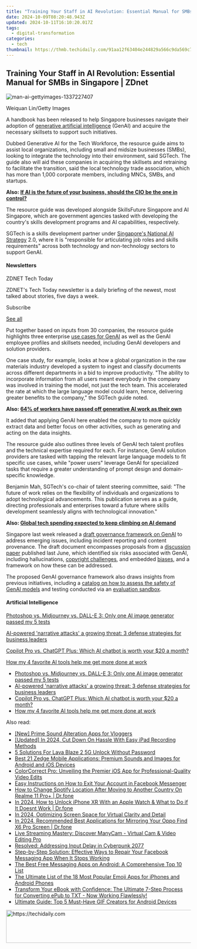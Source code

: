 ```yaml
---
title: "Training Your Staff in AI Revolution: Essential Manual for SMBs in Singapore | ZDnet"
date: 2024-10-09T08:20:48.943Z
updated: 2024-10-11T16:10:20.017Z
tags:
  - digital-transformation
categories:
  - tech
thumbnail: https://thmb.techidaily.com/91aa12f63404e244829a566c9da569c7d4c3ec60cf75cf3cc9677e68e8f64011.jpg
---
```


## Training Your Staff in AI Revolution: Essential Manual for SMBs in Singapore | ZDnet

![man-ai-gettyimages-1337227407](https://www.zdnet.com/a/img/resize/b90310f4bac89f70220d49067a1aa11e28bba10f/2024/01/24/889072e1-a2de-4cf1-a10c-8100af0d4b43/man-ai-gettyimages-1337227407.jpg?auto=webp&width=1280)

Weiquan Lin/Getty Images

A handbook has been released to help Singapore businesses navigate their adoption of [generative artificial intelligence](https://www.zdnet.com/article/what-is-generative-ai-and-why-is-it-so-popular-heres-everything-you-need-to-know/) (GenAI) and acquire the necessary skillsets to support such initiatives. 

Dubbed Generative AI for the Tech Workforce, the resource guide aims to assist local organizations, including small and midsize businesses (SMBs), looking to integrate the technology into their environment, said SGTech. The guide also will aid these companies in acquiring the skillsets and retraining to facilitate the transition, said the local technology trade association, which has more than 1,000 corporate members, including MNCs, SMBs, and startups. 

**Also: [If AI is the future of your business, should the CIO be the one in control?](https://www.zdnet.com/article/if-ai-is-the-future-of-your-business-should-the-cio-be-in-control/)**

The resource guide was developed alongside SkillsFuture Singapore and AI Singapore, which are government agencies tasked with developing the country's skills development programs and AI capabilities, respectively. 

SGTech is a skills development partner under [Singapore's National AI Strategy](https://www.zdnet.com/article/singapore-wants-widespread-ai-use-in-smart-nation-drive/) 2.0, where it is "responsible for articulating job roles and skills requirements" across both technology and non-technology sectors to support GenAI.

#### Newsletters

ZDNET Tech Today

ZDNET's Tech Today newsletter is a daily briefing of the newest, most talked about stories, five days a week.

 Subscribe

[See all](https://www.zdnet.com/newsletters/)

Put together based on inputs from 30 companies, the resource guide highlights three enterprise [use cases for GenAI](https://www.zdnet.com/article/singapore-looks-for-generative-ai-use-cases-with-sandbox-options/) as well as the GenAI employee profiles and skillsets needed, including GenAI developers and solution providers. 

One case study, for example, looks at how a global organization in the raw materials industry developed a system to ingest and classify documents across different departments in a bid to improve productivity. "The ability to incorporate information from all users meant everybody in the company was involved in training the model, not just the tech team. This accelerated the rate at which the large language model could learn, hence, delivering greater benefits to the company," the SGTech guide noted. 

**Also: [64% of workers have passed off generative AI work as their own](https://www.zdnet.com/article/64-of-workers-have-passed-off-generative-ai-work-as-their-own/)**

It added that applying GenAI here enabled the company to more quickly extract data and better focus on other activities, such as generating and acting on the data insights. 

The resource guide also outlines three levels of GenAI tech talent profiles and the technical expertise required for each. For instance, GenAI solution providers are tasked with tapping the relevant large language models to fit specific use cases, while "power users" leverage GenAI for specialized tasks that require a greater understanding of prompt design and domain-specific knowledge.

Benjamin Mah, SGTech's co-chair of talent steering committee, said: "The future of work relies on the flexibility of individuals and organizations to adopt technological advancements. This publication serves as a guide, directing professionals and enterprises toward a future where skills development seamlessly aligns with technological innovation."

**Also: [Global tech spending expected to keep climbing on AI demand](https://www.zdnet.com/article/global-tech-spending-expected-to-keep-climbing-on-ai-demand/)**

Singapore last week released a [draft governance framework on GenAI](https://www.zdnet.com/article/singapore-seeks-expanded-governance-framework-for-generative-ai/) to address emerging issues, including incident reporting and content provenance. The draft document encompasses proposals from a [discussion paper](https://www.zdnet.com/article/singapore-identifies-six-generative-ai-risks-sets-up-foundation-to-guide-adoption/) published last June, which identified six risks associated with GenAI, including hallucinations, [copyright challenges](https://www.zdnet.com/article/generative-ai-brings-new-risks-to-everyone-heres-how-you-can-stay-safe/), and embedded [biases](https://www.zdnet.com/article/singapore-must-take-caution-with-ai-use-review-approach-to-public-trust/), and a framework on how these can be addressed. 

The proposed GenAI governance framework also draws insights from previous initiatives, including a [catalog on how to assess the safety of GenAI models](https://www.zdnet.com/article/global-players-look-to-create-baseline-to-evaluate-generative-ai-applications/) and testing conducted via an [evaluation sandbox](https://www.zdnet.com/article/singapore-looks-for-generative-ai-use-cases-with-sandbox-options/).

#### Artificial Intelligence

[Photoshop vs. Midjourney vs. DALL-E 3: Only one AI image generator passed my 5 tests](https://www.zdnet.com/article/is-photoshops-new-text-to-image-as-good-as-midjourney-and-dall-e-we-test-it-and-see/ "Photoshop vs. Midjourney vs. DALL-E 3: Only one AI image generator passed my 5 tests")

[AI-powered 'narrative attacks' a growing threat: 3 defense strategies for business leaders](https://www.zdnet.com/article/ai-powered-narrative-attacks-a-growing-threat-3-defense-strategies-for-business-leaders/ "AI-powered 'narrative attacks' a growing threat: 3 defense strategies for business leaders")

[Copilot Pro vs. ChatGPT Plus: Which AI chatbot is worth your $20 a month?](https://www.zdnet.com/article/copilot-pro-vs-chatgpt-plus-which-is-ai-chatbot-is-worth-your-20-a-month/ "Copilot Pro vs. ChatGPT Plus: Which AI chatbot is worth your $20 a month?")

[How my 4 favorite AI tools help me get more done at work](https://www.zdnet.com/article/how-my-4-favorite-ai-tools-help-me-get-more-done-at-work/ "How my 4 favorite AI tools help me get more done at work")

* [Photoshop vs. Midjourney vs. DALL-E 3: Only one AI image generator passed my 5 tests](https://www.zdnet.com/article/is-photoshops-new-text-to-image-as-good-as-midjourney-and-dall-e-we-test-it-and-see/ "Photoshop vs. Midjourney vs. DALL-E 3: Only one AI image generator passed my 5 tests")
* [AI-powered 'narrative attacks' a growing threat: 3 defense strategies for business leaders](https://www.zdnet.com/article/ai-powered-narrative-attacks-a-growing-threat-3-defense-strategies-for-business-leaders/ "AI-powered 'narrative attacks' a growing threat: 3 defense strategies for business leaders")
* [Copilot Pro vs. ChatGPT Plus: Which AI chatbot is worth your $20 a month?](https://www.zdnet.com/article/copilot-pro-vs-chatgpt-plus-which-is-ai-chatbot-is-worth-your-20-a-month/ "Copilot Pro vs. ChatGPT Plus: Which AI chatbot is worth your $20 a month?")
* [How my 4 favorite AI tools help me get more done at work](https://www.zdnet.com/article/how-my-4-favorite-ai-tools-help-me-get-more-done-at-work/ "How my 4 favorite AI tools help me get more done at work")

<ins class="adsbygoogle"
     style="display:block"
     data-ad-format="autorelaxed"
     data-ad-client="ca-pub-7571918770474297"
     data-ad-slot="1223367746"></ins>

<ins class="adsbygoogle"
     style="display:block"
     data-ad-client="ca-pub-7571918770474297"
     data-ad-slot="8358498916"
     data-ad-format="auto"
     data-full-width-responsive="true"></ins>

<span class="atpl-alsoreadstyle">Also read:</span>
<div><ul>
<li><a href="https://youtube-help.techidaily.com/new-prime-sound-alteration-apps-for-vloggers/"><u>[New] Prime Sound Alteration Apps for Vloggers</u></a></li>
<li><a href="https://video-capture.techidaily.com/updated-in-2024-cut-down-on-hassle-with-easy-ipad-recording-methods/"><u>[Updated] In 2024, Cut Down On Hassle With Easy iPad Recording Methods</u></a></li>
<li><a href="https://android-unlock.techidaily.com/5-solutions-for-lava-blaze-2-5g-unlock-without-password-by-drfone-android/"><u>5 Solutions For Lava Blaze 2 5G Unlock Without Password</u></a></li>
<li><a href="https://app-tips.techidaily.com/best-21-zedge-mobile-applications-premium-sounds-and-images-for-android-and-ios-devices/"><u>Best 21 Zedge Mobile Applications: Premium Sounds and Images for Android and iOS Devices</u></a></li>
<li><a href="https://app-tips.techidaily.com/colorcorrect-pro-unveiling-the-premier-ios-app-for-professional-quality-video-edits/"><u>ColorCorrect Pro: Unveiling the Premier iOS App for Professional-Quality Video Edits</u></a></li>
<li><a href="https://app-tips.techidaily.com/easy-instructions-on-how-to-exit-your-account-in-facebook-messenger/"><u>Easy Instructions on How to Exit Your Account in Facebook Messenger</u></a></li>
<li><a href="https://fake-location.techidaily.com/how-to-change-spotify-location-after-moving-to-another-country-on-realme-11-proplus-drfone-by-drfone-virtual-android/"><u>How to Change Spotify Location After Moving to Another Country On Realme 11 Pro+ | Dr.fone</u></a></li>
<li><a href="https://iphone-unlock.techidaily.com/in-2024-how-to-unlock-iphone-xr-with-an-apple-watch-and-what-to-do-if-it-doesnt-work-drfone-by-drfone-ios/"><u>In 2024, How to Unlock iPhone XR With an Apple Watch & What to Do if It Doesnt Work | Dr.fone</u></a></li>
<li><a href="https://fox-info.techidaily.com/in-2024-optimizing-screen-space-for-virtual-clarity-and-detail/"><u>In 2024, Optimizing Screen Space for Virtual Clarity and Detail</u></a></li>
<li><a href="https://screen-mirror.techidaily.com/in-2024-recommended-best-applications-for-mirroring-your-oppo-find-x6-pro-screen-drfone-by-drfone-android/"><u>In 2024, Recommended Best Applications for Mirroring Your Oppo Find X6 Pro Screen | Dr.fone</u></a></li>
<li><a href="https://discover-helper.techidaily.com/live-streaming-mastery-discover-manycam-virtual-cam-and-video-editing-pro/"><u>Live Streaming Mastery: Discover ManyCam - Virtual Cam & Video Editing Pro</u></a></li>
<li><a href="https://win-answers.techidaily.com/resolved-addressing-input-delay-in-cyberpunk-2077/"><u>Resolved: Addressing Input Delay in Cyberpunk 2077</u></a></li>
<li><a href="https://app-tips.techidaily.com/step-by-step-solution-effective-ways-to-repair-your-facebook-messaging-app-when-it-stops-working/"><u>Step-by-Step Solution: Effective Ways to Repair Your Facebook Messaging App When It Stops Working</u></a></li>
<li><a href="https://app-tips.techidaily.com/the-best-free-messaging-apps-on-android-a-comprehensive-top-10-list/"><u>The Best Free Messaging Apps on Android: A Comprehensive Top 10 List</u></a></li>
<li><a href="https://app-tips.techidaily.com/the-ultimate-list-of-the-18-most-popular-emoji-apps-for-iphones-and-android-phones/"><u>The Ultimate List of the 18 Most Popular Emoji Apps for iPhones and Android Phones</u></a></li>
<li><a href="https://app-tips.techidaily.com/1723620192562-transform-your-ebook-with-confidence-the-ultimate-7-step-process-for-converting-epub-to-txt-now-working-flawlessly/"><u>Transform Your eBook with Confidence: The Ultimate 7-Step Process for Converting ePub to TXT - Now Working Flawlessly!</u></a></li>
<li><a href="https://app-tips.techidaily.com/ultimate-guide-top-5-must-have-gif-creators-for-android-devices/"><u>Ultimate Guide: Top 5 Must-Have GIF Creators for Android Devices</u></a></li>
</ul></div>

<!-- affiliate ads begin -->
<a href="https://appsumo.8odi.net/c/5597632/2082542/7443" target="_top" id="2082542">
  <img src="//a.impactradius-go.com/display-ad/7443-2082542" border="0" alt="https://techidaily.com" width="728" height="90"/>
</a>
<img height="0" width="0" src="https://appsumo.8odi.net/i/5597632/2082542/7443" style="position:absolute;visibility:hidden;" border="0" />
<!-- affiliate ads end -->

